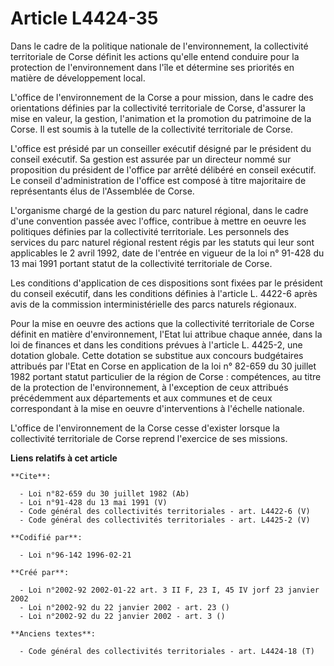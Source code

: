 # Article L4424-35

Dans le cadre de la politique nationale de l'environnement, la collectivité territoriale de Corse définit les actions qu'elle
entend conduire pour la protection de l'environnement dans l'île et détermine ses priorités en matière de développement
local.

L'office de l'environnement de la Corse a pour mission, dans le cadre des orientations définies par la collectivité
territoriale de Corse, d'assurer la mise en valeur, la gestion, l'animation et la promotion du patrimoine de la Corse. Il est
soumis à la tutelle de la collectivité territoriale de Corse.

L'office est présidé par un conseiller exécutif désigné par le président du conseil exécutif. Sa gestion est assurée par un
directeur nommé sur proposition du président de l'office par arrêté délibéré en conseil exécutif. Le conseil d'administration
de l'office est composé à titre majoritaire de représentants élus de l'Assemblée de Corse.

L'organisme chargé de la gestion du parc naturel régional, dans le cadre d'une convention passée avec l'office, contribue à
mettre en oeuvre les politiques définies par la collectivité territoriale. Les personnels des services du parc naturel
régional restent régis par les statuts qui leur sont applicables le 2 avril 1992, date de l'entrée en vigueur de la loi n°
91-428 du 13 mai 1991 portant statut de la collectivité territoriale de Corse. 

Les conditions d'application de ces dispositions sont fixées par le président du conseil exécutif, dans les conditions
définies à l'article L. 4422-6 après avis de la commission interministérielle des parcs naturels régionaux. 

Pour la mise en oeuvre des actions que la collectivité territoriale de Corse définit en matière d'environnement, l'Etat lui
attribue chaque année, dans la loi de finances et dans les conditions prévues à l'article L. 4425-2, une dotation globale.
Cette dotation se substitue aux concours budgétaires attribués par l'Etat en Corse en application de la loi n° 82-659 du 30
juillet 1982 portant statut particulier de la région de Corse : compétences, au titre de la protection de l'environnement, à
l'exception de ceux attribués précédemment aux départements et aux communes et de ceux correspondant à la mise en oeuvre
d'interventions à l'échelle nationale.

L'office de l'environnement de la Corse cesse d'exister lorsque la collectivité territoriale de Corse reprend l'exercice de
ses missions.

**Liens relatifs à cet article**

	**Cite**:

	  - Loi n°82-659 du 30 juillet 1982 (Ab)
	  - Loi n°91-428 du 13 mai 1991 (V)
	  - Code général des collectivités territoriales - art. L4422-6 (V)
	  - Code général des collectivités territoriales - art. L4425-2 (V)

	**Codifié par**:

	  - Loi n°96-142 1996-02-21

	**Créé par**:

	  - Loi n°2002-92 2002-01-22 art. 3 II F, 23 I, 45 IV jorf 23 janvier 2002
	  - Loi n°2002-92 du 22 janvier 2002 - art. 23 ()
	  - Loi n°2002-92 du 22 janvier 2002 - art. 3 ()

	**Anciens textes**:

	  - Code général des collectivités territoriales - art. L4424-18 (T)
